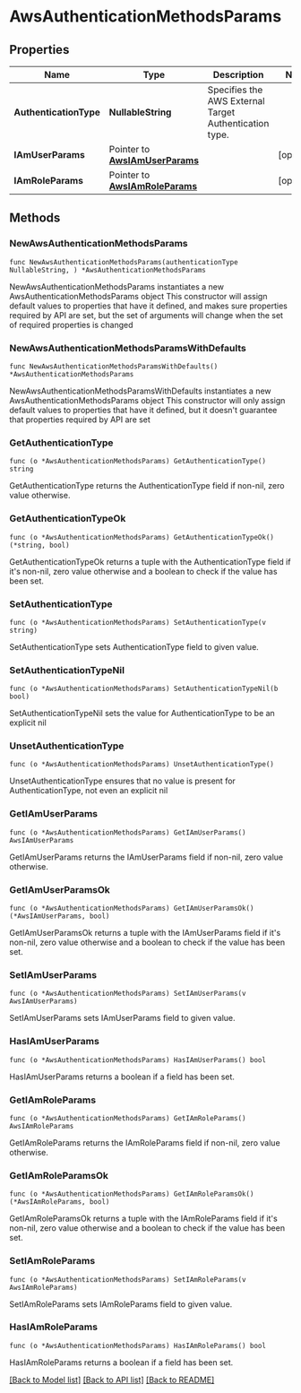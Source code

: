 # AwsAuthenticationMethodsParams

## Properties

Name | Type | Description | Notes
------------ | ------------- | ------------- | -------------
**AuthenticationType** | **NullableString** | Specifies the AWS External Target Authentication type. | 
**IAmUserParams** | Pointer to [**AwsIAmUserParams**](AwsIAmUserParams.md) |  | [optional] 
**IAmRoleParams** | Pointer to [**AwsIAmRoleParams**](AwsIAmRoleParams.md) |  | [optional] 

## Methods

### NewAwsAuthenticationMethodsParams

`func NewAwsAuthenticationMethodsParams(authenticationType NullableString, ) *AwsAuthenticationMethodsParams`

NewAwsAuthenticationMethodsParams instantiates a new AwsAuthenticationMethodsParams object
This constructor will assign default values to properties that have it defined,
and makes sure properties required by API are set, but the set of arguments
will change when the set of required properties is changed

### NewAwsAuthenticationMethodsParamsWithDefaults

`func NewAwsAuthenticationMethodsParamsWithDefaults() *AwsAuthenticationMethodsParams`

NewAwsAuthenticationMethodsParamsWithDefaults instantiates a new AwsAuthenticationMethodsParams object
This constructor will only assign default values to properties that have it defined,
but it doesn't guarantee that properties required by API are set

### GetAuthenticationType

`func (o *AwsAuthenticationMethodsParams) GetAuthenticationType() string`

GetAuthenticationType returns the AuthenticationType field if non-nil, zero value otherwise.

### GetAuthenticationTypeOk

`func (o *AwsAuthenticationMethodsParams) GetAuthenticationTypeOk() (*string, bool)`

GetAuthenticationTypeOk returns a tuple with the AuthenticationType field if it's non-nil, zero value otherwise
and a boolean to check if the value has been set.

### SetAuthenticationType

`func (o *AwsAuthenticationMethodsParams) SetAuthenticationType(v string)`

SetAuthenticationType sets AuthenticationType field to given value.


### SetAuthenticationTypeNil

`func (o *AwsAuthenticationMethodsParams) SetAuthenticationTypeNil(b bool)`

 SetAuthenticationTypeNil sets the value for AuthenticationType to be an explicit nil

### UnsetAuthenticationType
`func (o *AwsAuthenticationMethodsParams) UnsetAuthenticationType()`

UnsetAuthenticationType ensures that no value is present for AuthenticationType, not even an explicit nil
### GetIAmUserParams

`func (o *AwsAuthenticationMethodsParams) GetIAmUserParams() AwsIAmUserParams`

GetIAmUserParams returns the IAmUserParams field if non-nil, zero value otherwise.

### GetIAmUserParamsOk

`func (o *AwsAuthenticationMethodsParams) GetIAmUserParamsOk() (*AwsIAmUserParams, bool)`

GetIAmUserParamsOk returns a tuple with the IAmUserParams field if it's non-nil, zero value otherwise
and a boolean to check if the value has been set.

### SetIAmUserParams

`func (o *AwsAuthenticationMethodsParams) SetIAmUserParams(v AwsIAmUserParams)`

SetIAmUserParams sets IAmUserParams field to given value.

### HasIAmUserParams

`func (o *AwsAuthenticationMethodsParams) HasIAmUserParams() bool`

HasIAmUserParams returns a boolean if a field has been set.

### GetIAmRoleParams

`func (o *AwsAuthenticationMethodsParams) GetIAmRoleParams() AwsIAmRoleParams`

GetIAmRoleParams returns the IAmRoleParams field if non-nil, zero value otherwise.

### GetIAmRoleParamsOk

`func (o *AwsAuthenticationMethodsParams) GetIAmRoleParamsOk() (*AwsIAmRoleParams, bool)`

GetIAmRoleParamsOk returns a tuple with the IAmRoleParams field if it's non-nil, zero value otherwise
and a boolean to check if the value has been set.

### SetIAmRoleParams

`func (o *AwsAuthenticationMethodsParams) SetIAmRoleParams(v AwsIAmRoleParams)`

SetIAmRoleParams sets IAmRoleParams field to given value.

### HasIAmRoleParams

`func (o *AwsAuthenticationMethodsParams) HasIAmRoleParams() bool`

HasIAmRoleParams returns a boolean if a field has been set.


[[Back to Model list]](../README.md#documentation-for-models) [[Back to API list]](../README.md#documentation-for-api-endpoints) [[Back to README]](../README.md)


